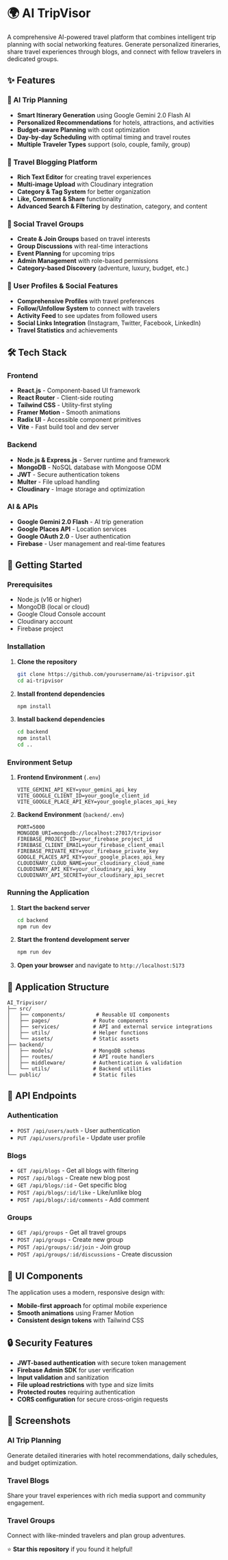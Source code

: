 # 🌍 AI TripVisor

A comprehensive AI-powered travel platform that combines intelligent trip planning with social networking features. Generate personalized itineraries, share travel experiences through blogs, and connect with fellow travelers in dedicated groups.

## ✨ Features

### 🤖 AI Trip Planning
- **Smart Itinerary Generation** using Google Gemini 2.0 Flash AI
- **Personalized Recommendations** for hotels, attractions, and activities
- **Budget-aware Planning** with cost optimization
- **Day-by-day Scheduling** with optimal timing and travel routes
- **Multiple Traveler Types** support (solo, couple, family, group)

### 📝 Travel Blogging Platform
- **Rich Text Editor** for creating travel experiences
- **Multi-image Upload** with Cloudinary integration
- **Category & Tag System** for better organization
- **Like, Comment & Share** functionality
- **Advanced Search & Filtering** by destination, category, and content

### 👥 Social Travel Groups
- **Create & Join Groups** based on travel interests
- **Group Discussions** with real-time interactions
- **Event Planning** for upcoming trips
- **Admin Management** with role-based permissions
- **Category-based Discovery** (adventure, luxury, budget, etc.)

### 🔐 User Profiles & Social Features
- **Comprehensive Profiles** with travel preferences
- **Follow/Unfollow System** to connect with travelers
- **Activity Feed** to see updates from followed users
- **Social Links Integration** (Instagram, Twitter, Facebook, LinkedIn)
- **Travel Statistics** and achievements

## 🛠️ Tech Stack

### Frontend
- **React.js** - Component-based UI framework
- **React Router** - Client-side routing
- **Tailwind CSS** - Utility-first styling
- **Framer Motion** - Smooth animations
- **Radix UI** - Accessible component primitives
- **Vite** - Fast build tool and dev server

### Backend
- **Node.js & Express.js** - Server runtime and framework
- **MongoDB** - NoSQL database with Mongoose ODM
- **JWT** - Secure authentication tokens
- **Multer** - File upload handling
- **Cloudinary** - Image storage and optimization

### AI & APIs
- **Google Gemini 2.0 Flash** - AI trip generation
- **Google Places API** - Location services
- **Google OAuth 2.0** - User authentication
- **Firebase** - User management and real-time features

## 🚀 Getting Started

### Prerequisites
- Node.js (v16 or higher)
- MongoDB (local or cloud)
- Google Cloud Console account
- Cloudinary account
- Firebase project

### Installation

1. **Clone the repository**
   ```bash
   git clone https://github.com/yourusername/ai-tripvisor.git
   cd ai-tripvisor
   ```

2. **Install frontend dependencies**
   ```bash
   npm install
   ```

3. **Install backend dependencies**
   ```bash
   cd backend
   npm install
   cd ..
   ```

### Environment Setup

1. **Frontend Environment** (`.env`)
   ```env
   VITE_GEMINI_API_KEY=your_gemini_api_key
   VITE_GOOGLE_CLIENT_ID=your_google_client_id
   VITE_GOOGLE_PLACE_API_KEY=your_google_places_api_key
   ```

2. **Backend Environment** (`backend/.env`)
   ```env
   PORT=5000
   MONGODB_URI=mongodb://localhost:27017/tripvisor
   FIREBASE_PROJECT_ID=your_firebase_project_id
   FIREBASE_CLIENT_EMAIL=your_firebase_client_email
   FIREBASE_PRIVATE_KEY=your_firebase_private_key
   GOOGLE_PLACES_API_KEY=your_google_places_api_key
   CLOUDINARY_CLOUD_NAME=your_cloudinary_cloud_name
   CLOUDINARY_API_KEY=your_cloudinary_api_key
   CLOUDINARY_API_SECRET=your_cloudinary_api_secret
   ```

### Running the Application

1. **Start the backend server**
   ```bash
   cd backend
   npm run dev
   ```

2. **Start the frontend development server**
   ```bash
   npm run dev
   ```

3. **Open your browser** and navigate to `http://localhost:5173`

## 📱 Application Structure

```
AI_Tripvisor/
├── src/
│   ├── components/          # Reusable UI components
│   ├── pages/              # Route components
│   ├── services/           # API and external service integrations
│   ├── utils/              # Helper functions
│   └── assets/             # Static assets
├── backend/
│   ├── models/             # MongoDB schemas
│   ├── routes/             # API route handlers
│   ├── middleware/         # Authentication & validation
│   └── utils/              # Backend utilities
└── public/                 # Static files
```

## 🔗 API Endpoints

### Authentication
- `POST /api/users/auth` - User authentication
- `PUT /api/users/profile` - Update user profile

### Blogs
- `GET /api/blogs` - Get all blogs with filtering
- `POST /api/blogs` - Create new blog post
- `GET /api/blogs/:id` - Get specific blog
- `POST /api/blogs/:id/like` - Like/unlike blog
- `POST /api/blogs/:id/comments` - Add comment

### Groups
- `GET /api/groups` - Get all travel groups
- `POST /api/groups` - Create new group
- `POST /api/groups/:id/join` - Join group
- `POST /api/groups/:id/discussions` - Create discussion

## 🎨 UI Components

The application uses a modern, responsive design with:
- **Mobile-first approach** for optimal mobile experience
- **Smooth animations** using Framer Motion
- **Consistent design tokens** with Tailwind CSS

## 🔒 Security Features

- **JWT-based authentication** with secure token management
- **Firebase Admin SDK** for user verification
- **Input validation** and sanitization
- **File upload restrictions** with type and size limits
- **Protected routes** requiring authentication
- **CORS configuration** for secure cross-origin requests

## 📸 Screenshots

### AI Trip Planning
Generate detailed itineraries with hotel recommendations, daily schedules, and budget optimization.

### Travel Blogs
Share your travel experiences with rich media support and community engagement.

### Travel Groups
Connect with like-minded travelers and plan group adventures.




⭐ **Star this repository** if you found it helpful!
